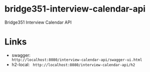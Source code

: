# bridge351-interview-calendar-api
Bridge351 Interview Calendar API

# Links
- swagger: <code> http://localhost:8080/interview-calendar-api/swagger-ui.html </code>
- h2-local: <code> http://localhost:8080/interview-calendar-api/h2 </code>
